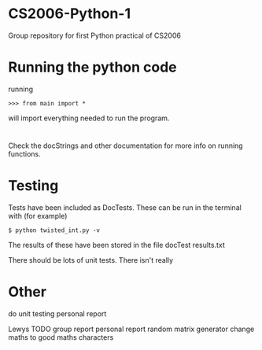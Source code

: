 # CS2006-Python-1
Group repository for first Python practical of CS2006

# Running the python code

running

    >>> from main import *

will import everything needed to run the program.

#

Check the docStrings and other documentation for more info on running functions.

# Testing

Tests have been included as DocTests. These can be run in the terminal with (for example)

    $ python twisted_int.py -v

The results of these have been stored in the file docTest results.txt

There should be lots of unit tests. There isn't really

# Other
do unit testing
personal report

Lewys TODO
group report
personal report
random matrix generator
change maths to good maths characters